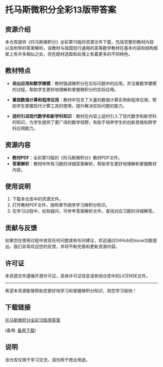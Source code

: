 # 托马斯微积分全彩13版带答案

## 资源介绍

本仓库提供《托马斯微积分》全彩第13版的资源文件下载，包括完整的教材内容以及附带的答案解析。该教材与我国现行通用的高等数学教材在基本内容和结构框架上有许多相似之处，但在题材选取和处理上有着更多的不同特色。

## 教材特点

- **突出应用和数学建模**：教材强调微积分在实际问题中的应用，并注重数学建模的过程，帮助学生更好地理解和掌握微积分的实际应用。
  
- **重视数值计算和程序应用**：教材中包含了大量的数值计算实例和程序应用，帮助学生掌握现代计算工具的使用，提升解决实际问题的能力。

- **适时引进现代数学和新学科知识**：教材在内容上适时引入了现代数学和新学科的知识，为学生提供了更广阔的数学视野，有助于培养学生的创新思维和跨学科应用能力。

## 资源内容

- **教材PDF**：全彩第13版的《托马斯微积分》教材PDF文件。
- **答案解析**：教材中所有习题的详细答案解析，帮助学生更好地理解和掌握教材内容。

## 使用说明

1. 下载本仓库中的资源文件。
2. 打开教材PDF文件，按照章节顺序学习微积分知识。
3. 在学习过程中，如有疑问，可参考答案解析文件，查找对应习题的详细解答。

## 贡献与反馈

如果您在使用过程中发现任何问题或有任何建议，欢迎通过GitHub的Issue功能提出。我们非常欢迎您的反馈，并将不断完善和更新资源内容。

## 许可证

本资源文件遵循开源许可证，具体许可证信息请参阅仓库中的LICENSE文件。

---

希望本资源能够帮助您更好地学习和掌握微积分知识，祝您学习愉快！

## 下载链接
[托马斯微积分全彩13版带答案](https://pan.quark.cn/s/9459b114e599) 

(备用: [备用下载](https://pan.baidu.com/s/1YIASOkxay5Zx-ti4FzOv9Q?pwd=1234))

## 说明

该仓库仅用于学习交流，请勿用于商业用途。
